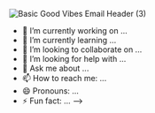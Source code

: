 ![Basic Good Vibes Email Header (3)](https://user-images.githubusercontent.com/86327800/146098116-97c2e908-dc1a-48a5-a306-d8779d492510.png)


- 🔭 I’m currently working on ...
- 🌱 I’m currently learning ...
- 👯 I’m looking to collaborate on ...
- 🤔 I’m looking for help with ...
- 💬 Ask me about ...
- 📫 How to reach me: ...
- 😄 Pronouns: ...
- ⚡ Fun fact: ...
-->

